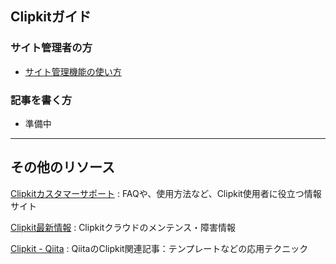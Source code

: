 ## Clipkitガイド

### サイト管理者の方

- [サイト管理機能の使い方](admin/)

### 記事を書く方

- 準備中

---

## その他のリソース

[Clipkitカスタマーサポート](https://faq.clipkit.co/)
: FAQや、使用方法など、Clipkit使用者に役立つ情報サイト

[Clipkit最新情報](https://support.clipkit.co/)
: Clipkitクラウドのメンテンス・障害情報

[Clipkit - Qiita](https://qiita.com/tags/clipkit)
: QiitaのClipkit関連記事：テンプレートなどの応用テクニック

